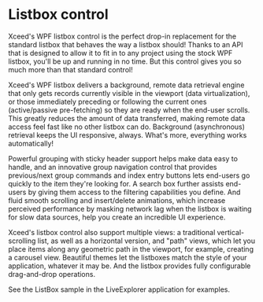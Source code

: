 # Listbox control

Xceed's WPF listbox control is the perfect drop-in replacement for the standard listbox that behaves the way a listbox should! Thanks to an API that is designed to allow it to fit in to any project using the stock WPF listbox, you'll be up and running in no time. But this control gives you so much more than that standard control!

Xceed's WPF listbox delivers a background, remote data retrieval engine that only gets records currently visible in the viewport (data virtualization), or those immediately preceding or following the current ones (active/passive pre-fetching) so they are ready when the end-user scrolls. This greatly reduces the amount of data transferred, making remote data access feel fast like no other listbox can do. Background (asynchronous) retrieval keeps the UI responsive, always. What's more, everything works automatically!

Powerful grouping with sticky header support helps make data easy to handle, and an innovative group navigation control that provides previous/next group commands and index entry buttons lets end-users go quickly to the item they're looking for. A search box further assists end-users by giving them access to the filtering capabilities you define. And fluid smooth scrolling and insert/delete animations, which increase perceived performance by masking network lag when the listbox is waiting for slow data sources, help you create an incredible UI experience.

Xceed's listbox control also support multiple views: a traditional vertical-scrolling list, as well as a horizontal version, and "path" views, which let you place items along any geometric path in the viewport, for example, creating a carousel view. Beautiful themes let the listboxes match the style of your application, whatever it may be. And the listbox provides fully configurable drag-and-drop operations.

See the ListBox sample in the LiveExplorer application for examples.
